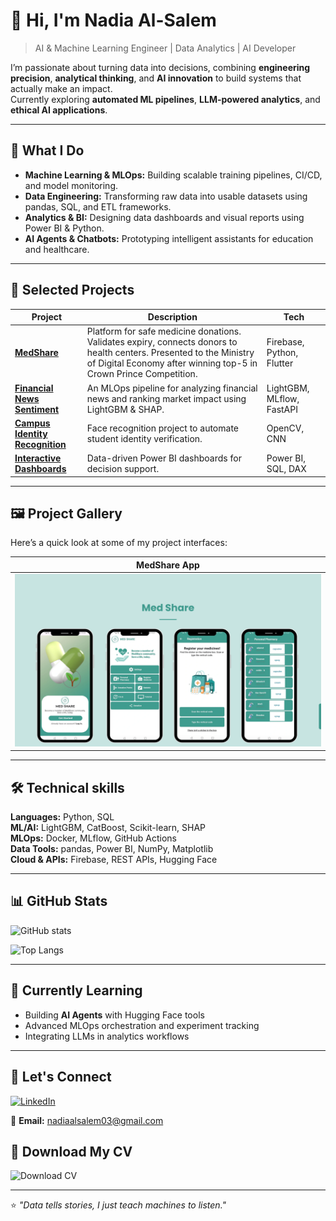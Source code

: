 # 👋 Hi, I'm Nadia Al-Salem  

> AI & Machine Learning Engineer | Data Analytics | AI Developer

I’m passionate about turning data into decisions, combining **engineering precision**, **analytical thinking**, and **AI innovation** to build systems that actually make an impact.  
Currently exploring **automated ML pipelines**, **LLM-powered analytics**, and **ethical AI applications**.

---

## 🧠 What I Do
- **Machine Learning & MLOps:** Building scalable training pipelines, CI/CD, and model monitoring.
- **Data Engineering:** Transforming raw data into usable datasets using pandas, SQL, and ETL frameworks.
- **Analytics & BI:** Designing data dashboards and visual reports using Power BI & Python.
- **AI Agents & Chatbots:** Prototyping intelligent assistants for education and healthcare.

---

## 🚀 Selected Projects
| Project | Description | Tech |
|----------|--------------|------|
| [**MedShare**](#) | Platform for safe medicine donations. Validates expiry, connects donors to health centers. Presented to the Ministry of Digital Economy after winning top-5 in Crown Prince Competition. | Firebase, Python, Flutter |
| [**Financial News Sentiment**](#) | An MLOps pipeline for analyzing financial news and ranking market impact using LightGBM & SHAP. | LightGBM, MLflow, FastAPI |
| [**Campus Identity Recognition**](#) | Face recognition project to automate student identity verification. | OpenCV, CNN |
| [**Interactive Dashboards**](#) | Data-driven Power BI dashboards for decision support. | Power BI, SQL, DAX |

---
## 🖼️ Project Gallery
Here’s a quick look at some of my project interfaces:

| MedShare App |
|---------------|
| ![MedShare UI](Purple%20Pink%20Gradient%20Mobile%20Application%20Presentation.png)


---
## 🛠️ Technical skills 
**Languages:** Python, SQL  
**ML/AI:** LightGBM, CatBoost, Scikit-learn, SHAP  
**MLOps:** Docker, MLflow, GitHub Actions  
**Data Tools:** pandas, Power BI, NumPy, Matplotlib  
**Cloud & APIs:** Firebase, REST APIs, Hugging Face  

---

## 📊 GitHub Stats
![GitHub stats](https://github-readme-stats.vercel.app/api?username=NADIA-ALSALEM&show_icons=true&theme=tokyonight)

![Top Langs](https://github-readme-stats.vercel.app/api/top-langs/?username=NADIA-ALSALEM&layout=compact&theme=tokyonight)

---

## 🌱 Currently Learning
- Building **AI Agents** with Hugging Face tools  
- Advanced MLOps orchestration and experiment tracking  
- Integrating LLMs in analytics workflows  

---

## 💬 Let's Connect
[![LinkedIn](https://img.shields.io/badge/LinkedIn-Nadia%20Al--Salem-blue?logo=linkedin)](https://www.linkedin.com/in/nadia-al-salem-86a246245/)
 
📧 **Email:** nadiaalsalem03@gmail.com 
## 📄 Download My CV
![Download CV](https://img.shields.io/badge/Download_CV-PDF-red?style=for-the-badge&logo=googledrive)

---

⭐ *"Data tells stories, I just teach machines to listen."*
